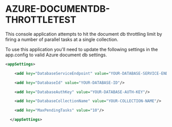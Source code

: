 # AZURE-DOCUMENTDB-THROTTLETEST

This console application attempts to hit the document db throttling limit by firing a number of parallel tasks at a single collection.

To use this application you'll need to update the following settings in the app.config to valid Azure document db settings.

``` xml
<appSettings>

    <add key="DatabaseServiceEndpoint" value="YOUR-DATABASE-SERVICE-ENDPOINT"/>

    <add key="DatabaseId" value="YOUR-DATABASE-ID"/>

    <add key="DatabaseAuthKey" value="YOUR-DATABASE-AUTH-KEY"/>

    <add key="DatabaseCollectionName" value="YOUR-COLLECTION-NAME"/>

    <add key="MaxPendingTasks" value="10"/>

  </appSettings>
  ```